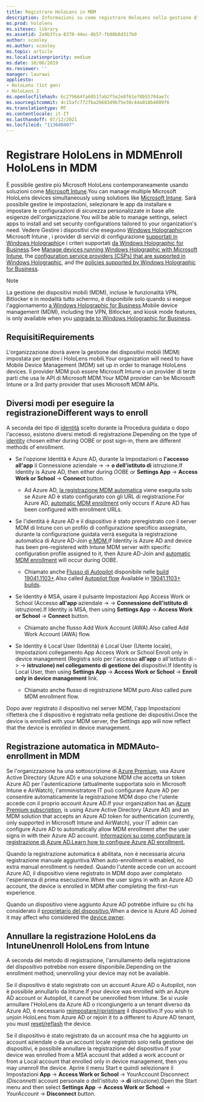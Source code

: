 ```yaml
---
title: Registrare HoloLens in MDM
description: Informazioni su come registrare HoloLens nella gestione di dispositivi mobili (MDM) per semplificare la gestione di più dispositivi.
ms.prod: hololens
ms.sitesec: library
ms.assetid: 2a9b3fca-8370-44ec-8b57-fb98b8d317b0
author: scooley
ms.author: scooley
ms.topic: article
ms.localizationpriority: medium
ms.date: 10/06/2019
ms.reviewer: ''
manager: laurawi
appliesto:
- HoloLens (1st gen)
- HoloLens 2
ms.openlocfilehash: 6c279664fa6051fab2f5e2e8f61e70b55704ae7c
ms.sourcegitcommit: 4c15afc772fba26683d9b75e38c44a018b4889f6
ms.translationtype: MT
ms.contentlocale: it-IT
ms.lasthandoff: 07/12/2021
ms.locfileid: "113640407"
---
```

# <a name="enroll-hololens-in-mdm"></a><span data-ttu-id="ddd1e-103">Registrare HoloLens in MDM</span><span class="sxs-lookup"><span data-stu-id="ddd1e-103">Enroll HoloLens in MDM</span></span>

<span data-ttu-id="ddd1e-104">È possibile gestire più Microsoft HoloLens contemporaneamente usando soluzioni come [Microsoft Intune](/intune/windows-holographic-for-business).</span><span class="sxs-lookup"><span data-stu-id="ddd1e-104">You can manage multiple Microsoft HoloLens devices simultaneously using solutions like [Microsoft Intune](/intune/windows-holographic-for-business).</span></span> <span data-ttu-id="ddd1e-105">Sarà possibile gestire le impostazioni, selezionare le app da installare e impostare le configurazioni di sicurezza personalizzate in base alle esigenze dell'organizzazione.</span><span class="sxs-lookup"><span data-stu-id="ddd1e-105">You will be able to manage settings, select apps to install and set security configurations tailored to your organization's need.</span></span> <span data-ttu-id="ddd1e-106">Vedere Gestire i dispositivi che eseguono [Windows Holographic](/intune/windows-holographic-for-business)con Microsoft Intune , i provider di servizi di configurazione [supportati in Windows Holographic](https://msdn.microsoft.com/windows/hardware/commercialize/customize/mdm/configuration-service-provider-reference#hololens)e i criteri supportati [da Windows Holographic for Business](https://msdn.microsoft.com/windows/hardware/commercialize/customize/mdm/policy-configuration-service-provider#hololenspolicies).</span><span class="sxs-lookup"><span data-stu-id="ddd1e-106">See [Manage devices running Windows Holographic with Microsoft Intune](/intune/windows-holographic-for-business), the [configuration service providers (CSPs) that are supported in Windows Holographic](https://msdn.microsoft.com/windows/hardware/commercialize/customize/mdm/configuration-service-provider-reference#hololens), and the [policies supported by Windows Holographic for Business](https://msdn.microsoft.com/windows/hardware/commercialize/customize/mdm/policy-configuration-service-provider#hololenspolicies).</span></span>

> [!NOTE]
> <span data-ttu-id="ddd1e-107">La gestione dei dispositivi mobili (MDM), incluse le funzionalità VPN, Bitlocker e in modalità tutto schermo, è disponibile solo quando si esegue l'aggiornamento [a Windows Holographic for Business](hololens1-upgrade-enterprise.md).</span><span class="sxs-lookup"><span data-stu-id="ddd1e-107">Mobile device management (MDM), including the VPN, Bitlocker, and kiosk mode features, is only available when you [upgrade to Windows Holographic for Business](hololens1-upgrade-enterprise.md).</span></span>

## <a name="requirements"></a><span data-ttu-id="ddd1e-108">Requisiti</span><span class="sxs-lookup"><span data-stu-id="ddd1e-108">Requirements</span></span>

 <span data-ttu-id="ddd1e-109">L'organizzazione dovrà avere la gestione dei dispositivi mobili (MDM) impostata per gestire i HoloLens mobili.</span><span class="sxs-lookup"><span data-stu-id="ddd1e-109">Your organization will need to have Mobile Device Management (MDM) set up in order to manage HoloLens devices.</span></span> <span data-ttu-id="ddd1e-110">Il provider MDM può essere Microsoft Intune o un provider di terze parti che usa le API di Microsoft MDM.</span><span class="sxs-lookup"><span data-stu-id="ddd1e-110">Your MDM provider can be Microsoft Intune or a 3rd party provider that uses Microsoft MDM APIs.</span></span>
 
## <a name="different-ways-to-enroll"></a><span data-ttu-id="ddd1e-111">Diversi modi per eseguire la registrazione</span><span class="sxs-lookup"><span data-stu-id="ddd1e-111">Different ways to enroll</span></span>

<span data-ttu-id="ddd1e-112">A seconda del tipo di [identità](hololens-identity.md) scelto durante la Procedura guidata o dopo l'accesso, esistono diversi metodi di registrazione.</span><span class="sxs-lookup"><span data-stu-id="ddd1e-112">Depending on the type of [identity](hololens-identity.md) chosen either during OOBE or post sign-in, there are different methods of enrollment.</span></span>

- <span data-ttu-id="ddd1e-113">Se l'opzione Identità è Azure AD, durante la Impostazioni o **l'accesso all'app** il Connessione aziendale  ->    ->  **o dell'istituto di** istruzione.</span><span class="sxs-lookup"><span data-stu-id="ddd1e-113">If Identity is Azure AD, then either during OOBE or **Settings App** -> **Access Work or School** -> **Connect** button.</span></span>
    - <span data-ttu-id="ddd1e-114">Ad Azure AD, [la registrazione MDM automatica](hololens-enroll-mdm.md#auto-enrollment-in-mdm) viene eseguita solo se Azure AD è stato configurato con gli URL di registrazione.</span><span class="sxs-lookup"><span data-stu-id="ddd1e-114">For Azure AD, [automatic MDM enrollment](hololens-enroll-mdm.md#auto-enrollment-in-mdm) only occurs if Azure AD has been configured with enrollment URLs.</span></span>
     
- <span data-ttu-id="ddd1e-115">Se l'identità è Azure AD e il dispositivo è stato preregistrato con il server MDM di Intune con un profilo di configurazione specifico assegnato, durante la configurazione guidata verrà eseguita la registrazione automatica di Azure AD-Join [e MDM.](hololens-enroll-mdm.md#auto-enrollment-in-mdm)</span><span class="sxs-lookup"><span data-stu-id="ddd1e-115">If Identity is Azure AD and device has been pre-registered with Intune MDM server with specific configuration profile assigned to it, then Azure AD-Join and [automatic MDM enrollment](hololens-enroll-mdm.md#auto-enrollment-in-mdm) will occur during OOBE.</span></span>
    - <span data-ttu-id="ddd1e-116">Chiamato anche [Flusso di Autopilot](hololens2-autopilot.md) disponibile nelle [build 19041.1103+](hololens-release-notes.md#windows-holographic-version-2004).</span><span class="sxs-lookup"><span data-stu-id="ddd1e-116">Also called [Autopilot flow](hololens2-autopilot.md) Available in [19041.1103+ builds](hololens-release-notes.md#windows-holographic-version-2004).</span></span>
    

- <span data-ttu-id="ddd1e-117">Se Identity è MSA, usare il pulsante Impostazioni App Access Work or School (Accesso **all'app** aziendale  ->    ->  **Connessione dell'istituto di** istruzione).</span><span class="sxs-lookup"><span data-stu-id="ddd1e-117">If Identity is MSA, then using **Settings App** -> **Access Work or School** -> **Connect** button.</span></span>
    - <span data-ttu-id="ddd1e-118">Chiamato anche flusso Add Work Account (AWA).</span><span class="sxs-lookup"><span data-stu-id="ddd1e-118">Also called Add Work Account (AWA) flow.</span></span>
- <span data-ttu-id="ddd1e-119">Se Identity è Local User (Identità) è Local User (Utente locale), Impostazioni collegamento App Access Work or School Enroll only in device management (Registra solo per l'accesso **all'app** o all'istituto di  ->    ->  **istruzione) nel collegamento di gestione dei** dispositivi.</span><span class="sxs-lookup"><span data-stu-id="ddd1e-119">If Identity is Local User, then using **Settings App** -> **Access Work or School** -> **Enroll only in device management** link.</span></span>
    - <span data-ttu-id="ddd1e-120">Chiamato anche flusso di registrazione MDM puro.</span><span class="sxs-lookup"><span data-stu-id="ddd1e-120">Also called pure MDM enrollment flow.</span></span>

<span data-ttu-id="ddd1e-121">Dopo aver registrato il dispositivo nel server MDM, l'app Impostazioni rifletterà che il dispositivo è registrato nella gestione dei dispositivi.</span><span class="sxs-lookup"><span data-stu-id="ddd1e-121">Once the device is enrolled with your MDM server, the Settings app will now reflect that the device is enrolled in device management.</span></span>

## <a name="auto-enrollment-in-mdm"></a><span data-ttu-id="ddd1e-122">Registrazione automatica in MDM</span><span class="sxs-lookup"><span data-stu-id="ddd1e-122">Auto-enrollment in MDM</span></span>

<span data-ttu-id="ddd1e-123">Se l'organizzazione ha una sottoscrizione di [Azure Premium](https://azure.microsoft.com/overview/), usa Azure Active Directory (Azure AD) e una soluzione MDM che accetta un token Azure AD per l'autenticazione (attualmente supportata solo in Microsoft Intune e AirWatch), l'amministratore IT può configurare Azure AD per consentire automaticamente la registrazione MDM dopo che l'utente accede con il proprio account Azure AD.</span><span class="sxs-lookup"><span data-stu-id="ddd1e-123">If your organization has an [Azure Premium subscription](https://azure.microsoft.com/overview/), is using Azure Active Directory (Azure AD) and an MDM solution that accepts an Azure AD token for authentication (currently, only supported in Microsoft Intune and AirWatch), your IT admin can configure Azure AD to automatically allow MDM enrollment after the user signs in with their Azure AD account.</span></span> [<span data-ttu-id="ddd1e-124">Informazioni su come configurare la registrazione di Azure AD.</span><span class="sxs-lookup"><span data-stu-id="ddd1e-124">Learn how to configure Azure AD enrollment.</span></span>](/mem/intune/enrollment/windows-enroll#enable-windows-10-automatic-enrollment)

<span data-ttu-id="ddd1e-125">Quando la registrazione automatica è abilitata, non è necessaria alcuna registrazione manuale aggiuntiva.</span><span class="sxs-lookup"><span data-stu-id="ddd1e-125">When auto-enrollment is enabled, no extra manual enrollment is needed.</span></span> <span data-ttu-id="ddd1e-126">Quando l'utente accede con un account Azure AD, il dispositivo viene registrato in MDM dopo aver completato l'esperienza di prima esecuzione.</span><span class="sxs-lookup"><span data-stu-id="ddd1e-126">When the user signs in with an Azure AD account, the device is enrolled in MDM after completing the first-run experience.</span></span>

<span data-ttu-id="ddd1e-127">Quando un dispositivo viene aggiunto Azure AD potrebbe influire su chi ha considerato il [proprietario del dispositivo.](security-adminless-os.md#device-owner)</span><span class="sxs-lookup"><span data-stu-id="ddd1e-127">When a device is Azure AD Joined it may affect who considered the [device owner](security-adminless-os.md#device-owner).</span></span>

## <a name="unenroll-hololens-from-intune"></a><span data-ttu-id="ddd1e-128">Annullare la registrazione HoloLens da Intune</span><span class="sxs-lookup"><span data-stu-id="ddd1e-128">Unenroll HoloLens from Intune</span></span>

<span data-ttu-id="ddd1e-129">A seconda del metodo di registrazione, l'annullamento della registrazione del dispositivo potrebbe non essere disponibile.</span><span class="sxs-lookup"><span data-stu-id="ddd1e-129">Depending on the enrollment method, unenrolling your device may not be available.</span></span>

<span data-ttu-id="ddd1e-130">Se il dispositivo è stato registrato con un account Azure AD o Autopilot, non è possibile annullarlo da Intune.</span><span class="sxs-lookup"><span data-stu-id="ddd1e-130">If your device was enrolled with an Azure AD account or Autopilot, it cannot be unenrolled from Intune.</span></span> <span data-ttu-id="ddd1e-131">Se si vuole annullare l'HoloLens da Azure AD o ricongiungerlo a un tenant diverso da Azure AD, è necessario [reimpostare/ripristinare](hololens-recovery.md#reset-the-device) il dispositivo.</span><span class="sxs-lookup"><span data-stu-id="ddd1e-131">If you wish to unjoin HoloLens from Azure AD or rejoin it to a different to Azure AD tenant, you must [reset/reflash](hololens-recovery.md#reset-the-device) the device.</span></span>

<span data-ttu-id="ddd1e-132">Se il dispositivo è stato registrato da un account msa che ha aggiunto un account aziendale o da un account locale registrato solo nella gestione dei dispositivi, è possibile annullare la registrazione del dispositivo.</span><span class="sxs-lookup"><span data-stu-id="ddd1e-132">If your device was enrolled from a MSA account that added a work account or from a Local account that enrolled only in device management, then you may unenroll the device.</span></span> <span data-ttu-id="ddd1e-133">Aprire il menu Start e quindi selezionare il Impostazioni **App**  ->  **Access Work or School**  ->  YourAccount Disconnect *(Disconnetti* account personale o dell'istituto  ->  **di** istruzione).</span><span class="sxs-lookup"><span data-stu-id="ddd1e-133">Open the Start menu and then select **Settings App** -> **Access Work or School** -> *YourAccount* -> **Disconnect** button.</span></span>
